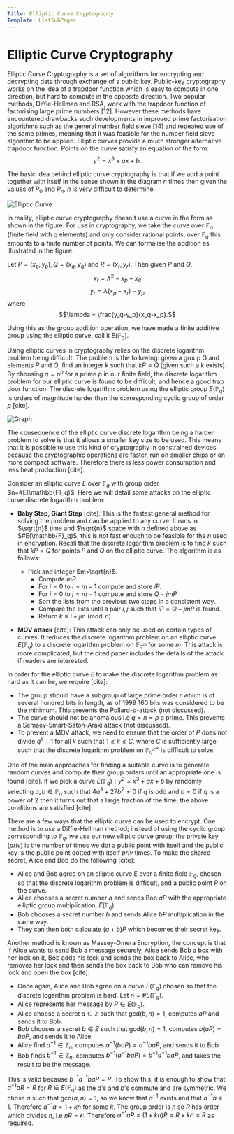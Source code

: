 ```yaml
---
Title: Elliptic Curve Cryptography
Template: ListSubPages
---
```


# Elliptic Curve Cryptography

Elliptic Curve Cryptography is a set of algorithms for encrypting and decrypting data through
exchange of a public key. Public-key cryptography works on the idea of a trapdoor function
which is easy to compute in one direction, but hard to compute in the opposite direction. Two
popular methods, Diffie-Hellman and RSA, work with the trapdoor function of factorising large
prime numbers [12]. However these methods have encountered drawbacks such developments in
improved prime factorisation algorithms such as the general number field sieve [14] and repeated
use of the same primes, meaning that it was feasible for the number field sieve algorithm to be
applied. Elliptic curves provide a much stronger alternative trapdoor function.
Points on the curve satisfy an equation of the form:
$$y^2=x^3+ax+b.$$

The basic idea behind elliptic curve cryptography is that if we add a point together with itself in the sense shown in the diagram $n$ times then given the values of $P_0$ and $P_n$, $n$ is very difficult to determine.

![Elliptic Curve](http://db716.user.srcf.net/eim/media/curve1.png)

In reality, elliptic curve cryptography doesn't use a curve in the form as shown in the figure. For
use in cryptography, we take the curve over $\mathbb{F}_q$ (finite field with q elements) and only consider
rational points, over $\mathbb{F}_q$ this amounts to a finite number of points. We can formalise the addition
as illustrated in the figure.

Let $P=(x_p,y_p), Q=(x_q,y_q)$ and $R=(x_r,y_r)$. Then given $P$ and $Q$, 
$$x_r=\lambda^2-x_p-x_q$$ 
$$y_r=\lambda(x_p-x_r)-y_p$$
where
$$\lambda = \frac{y_q-y_p}{x_q-x_p}.$$

Using this as the group addition operation, we have made a finite additive group using the elliptic curve, call it $E(\mathbb{F}_q)$. 

Using elliptic curves in cryptography relies on the discrete logarithm problem being difficult. The problem is the following: given a group G and elements $P$ and $Q$, find an integer k such that $kP = Q$ (given such a k exists). By choosing $q=p^n$ for a prime $p$ in our finite field, the discrete logarithm problem for our elliptic curve is found to be difficult, and hence a good trap door function. The discrete logarithm problem using the elliptic group $E(\mathbb{F}_q)$ is orders of magnitude harder than the corresponding cyclic group of order $p$ [cite].

![Graph](http://db716.user.srcf.net/eim/media/ellipticVsConv.jpg)

The consequence of the elliptic curve discrete logarithm being a harder problem to solve is that it allows a smaller key size to be used. This means that it is possible to use this kind of cryptography in constrained devices because the cryptographic operations are faster, run on smaller chips or on more compact software. Therefore there is less power consumption and less heat production [cite].

Consider an elliptic curve $E$ over $\mathbb{F}_q$ with group order $n=#E(\mathbb{F}_q)$. Here we will detail some attacks on the elliptic curve discrete logarithm problem:

- **Baby Step, Giant Step** [cite]: This is the fastest general method for solving the problem and can be applied to any curve. It runs in  $\sqrt{n}$ time and $\sqrt{n}$ space with $n$ defined above as $#E(\mathbb{F}_q)$, this is not fast enough to be feasible for the $n$ used in encryption. Recall that the discrete logarithm problem is to find $k$ such that $kP = Q$ for points $P$ and $Q$ on the elliptic curve. The algorithm is as follows:
  	- Pick and integer $m>\sqrt{n}$.
		- Compute $mP$.
		- For $i=0$ to $i=m-1$ compute and store $iP$.
		- For $j=0$ to $j=m-1$ compute and store $Q-jmP$
		- Sort the lists from the previous two steps in a consistent way.
		- Compare the lists until a pair $i,j$ such that $iP=Q-jmP$ is found.
		- Return $k\equiv i+jm \pmod{n}$.
	
- **MOV attack** [cite]: This attack can only be used on certain types of curves. It reduces the discrete logarithm problem on an elliptic curve $E(\mathbb{F}_q)$ to a discrete logarithm problem on $\mathbb{F}_{q^m}$ for some $m$. This attack is more complicated, but the cited paper includes the details of the attack if readers are interested. 


In order for the elliptic curve $E$ to make the discrete logarithm problem as hard as it can be, we require [cite]:
- The group should have a subgroup of large prime order $r$ which is of several hundred bits in length, as of 1999 160 bits was considered to be the minimum. This prevents the Pollard-$\rho$-attack (not discussed). 
- The curve should not be anomalous i.e $q=n=p$ a prime. This prevents a Semaev-Smart-Satoh-Araki attack (not discussed).
- To prevent a MOV attack, we need to ensure that the order of $P$ does not divide $q^k-1$ for all $k$ such that $1\leq k \leq C$, where $C$ is sufficiently large such that the discrete logarithm problem on $\mathbb{F}_{q^C}^{\times}$ is difficult to solve.  



One of the main approaches for finding a suitable curve is to generate random curves and compute their group orders until an appropriate one is found [cite]. If we pick a curve $E(\mathbb{F}_q):y^2=x^3+ax+b$ by randomly selecting $a,b \in \mathbb{F}_q$ such that $4a^3+27b^2 \neq 0$ if $q$ is odd and $b \neq 0$ if $q$ is a power of 2 then it turns out that a large fraction of the time, the above conditions are satisfied [cite]. 

There are a few ways that the elliptic curve can be used to encrypt. One method is to use a Diffie-Hellman method; instead of using the cyclic group corresponding to $\mathbb{F}_q$, we use our new elliptic curve group; the private key ($priv$) is the number of times we dot a public point with itself and the public key is the public point dotted with itself $priv$ times. To make the shared secret, Alice and Bob do the following [cite]:
- Alice and Bob agree on an elliptic curve E over a finite field $\mathbb{F}_q$, chosen so that the discrete logarithm problem is difficult, and a public point $P$ on the curve.
- Alice chooses a secret number $a$ and sends Bob $aP$ with the appropriate elliptic group multiplication, $E(\mathbb{F}_q$).
- Bob chooses a secret number $b$ and sends Alice $bP$ multiplication in the same way.
- They can then both calculate $(a+b)P$ which becomes their secret key. 


Another method is known as Massey-Omera Encryption, the concept is that if Alice wants to send Bob a message securely, Alice sends Bob a box with her lock on it, Bob adds his lock and sends the box back to Alice, who removes her lock and then sends the box back to Bob who can remove his lock and open the box [cite]:
- Once again, Alice and Bob agree on a curve $E(\mathbb{F}_q)$ chosen so that the discrete logarithm problem is hard. Let $n=\#E(\mathbb{F}_q)$.
- Alice represents her message by $P \in E(\mathbb{F}_q)$.
- Alice choose a secret $a \in \mathbb{Z}$ such that gcd$(b,n)=1$, computes $aP$ and sends it to Bob. 
- Bob chooses a secret $b \in Z$ such that gcd$(b,n)=1$, computes $b(aP)=baP$, and sends it to Alice
- Alice find $a^{-1} \in \mathbb{Z}_n$, computes $a^{-1}(baP)=a^{-1}baP$, and sends it to Bob
- Bob finds $b^{-1} \in \mathbb{Z}_n$, computes $b^{-1}(a^{-1}baP)=b^{-1}a^{-1}baP$, and takes the result to be the message.

This is valid because $b^{-1}a^{-1}baP=P$. To show this, it is enough to show that $a^{-1}aR=R$ for $R \in E(\mathbb{F}_q)$ as the $a$'s and $b$'s commute and are symmetric. We chose $a$ such that gcd$(a,n)=1$, so we know that $a^{-1}$ exists and that $a^{-1}a \equiv 1$. Therefore $a^{-1}a = 1 +kn$ for some $k$. The group order is $n$ so $R$ has order which divides $n$, i.e $nR=\mathcal{O}$. Therefore $a^{-1}aR=(1+kn)R=R+k\mathcal{O}=R$ as required.






